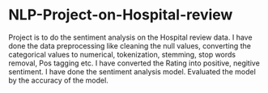 # NLP-Project-on-Hospital-review
Project is to do the sentiment analysis on the Hospital review data. 
I have done the data preprocessing like cleaning the null values, converting the categorical values to numerical, tokenization, stemming, stop words removal, Pos tagging etc. 
I have converted the Rating into positive, negitive sentiment.
I have done the sentiment analysis model. 
Evaluated the model by the accuracy of the model.
